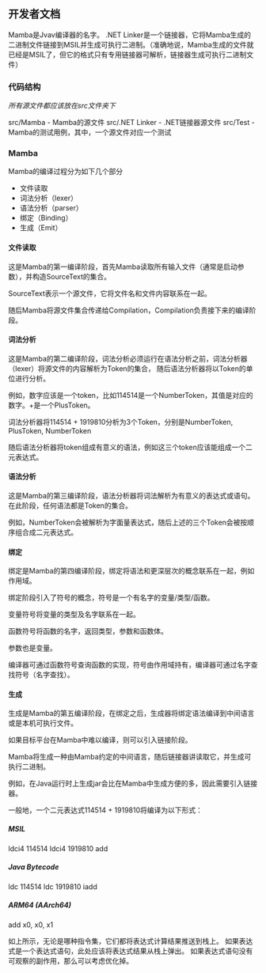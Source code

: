 ## 开发者文档

Mamba是Jvav编译器的名字。
.NET Linker是一个链接器，它将Mamba生成的二进制文件链接到MSIL并生成可执行二进制。（准确地说，Mamba生成的文件就已经是MSIL了，但它的格式只有专用链接器可解析，链接器生成可执行二进制文件）

### 代码结构

*所有源文件都应该放在src文件夹下*

src/Mamba - Mamba的源文件
src/.NET Linker - .NET链接器源文件
src/Test - Mamba的测试用例，其中，一个源文件对应一个测试

### Mamba

Mamba的编译过程分为如下几个部分
- 文件读取
- 词法分析（lexer）
- 语法分析（parser）
- 绑定（Binding）
- 生成（Emit）

#### 文件读取

这是Mamba的第一编译阶段，首先Mamba读取所有输入文件（通常是启动参数），并构造SourceText的集合。

SourceText表示一个源文件，它将文件名和文件内容联系在一起。

随后Mamba将源文件集合传递给Compilation，Compilation负责接下来的编译阶段。

#### 词法分析

这是Mamba的第二编译阶段，词法分析必须运行在语法分析之前，词法分析器（lexer）将源文件的内容解析为Token的集合，
随后语法分析器将以Token的单位进行分析。

例如，数字应该是一个token，比如114514是一个NumberToken，其值是对应的数字。+是一个PlusToken。

词法分析器将114514 + 1919810分析为3个Token，分别是NumberToken, PlusToken, NumberToken

随后语法分析器将token组成有意义的语法，例如这三个token应该能组成一个二元表达式。

#### 语法分析

这是Mamba的第三编译阶段，语法分析器将词法解析为有意义的表达式或语句。
在此阶段，任何语法都是Token的集合。

例如，NumberToken会被解析为字面量表达式，随后上述的三个Token会被按顺序组合成二元表达式。

#### 绑定
绑定是Mamba的第四编译阶段，绑定将语法和更深层次的概念联系在一起，例如作用域。

绑定阶段引入了符号的概念，符号是一个有名字的变量/类型/函数。

变量符号将变量的类型及名字联系在一起。

函数符号将函数的名字，返回类型，参数和函数体。

参数也是变量。

编译器可通过函数符号查询函数的实现，符号由作用域持有，编译器可通过名字查找符号（名字查找）。

#### 生成

生成是Mamba的第五编译阶段，在绑定之后，生成器将绑定语法编译到中间语言或是本机可执行文件。

如果目标平台在Mamba中难以编译，则可以引入链接阶段。

Mamba将生成一种由Mamba约定的中间语言，随后链接器讲读取它，并生成可执行二进制。

例如，在Java运行时上生成jar会比在Mamba中生成方便的多，因此需要引入链接器。

一般地，一个二元表达式114514 + 1919810将编译为以下形式：

##### MSIL

ldci4 114514
ldci4 1919810
add

##### Java Bytecode

ldc 114514
ldc 1919810
iadd

##### ARM64 (AArch64)

add x0, x0, x1

如上所示，无论是哪种指令集，它们都将表达式计算结果推送到栈上。
如果表达式是一个表达式语句，此处应该将表达式结果从栈上弹出。
如果表达式语句没有可观察的副作用，那么可以考虑优化掉。
